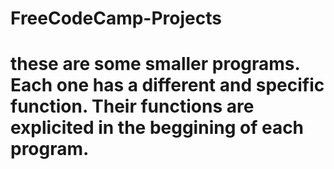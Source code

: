 # FreeCodeCamp-Projects

# these are some smaller programs. Each one has a different and specific function. Their functions are explicited in the beggining of each program.  
